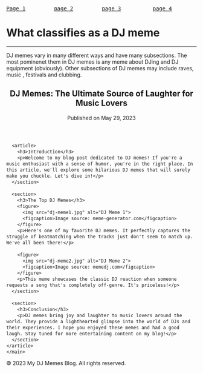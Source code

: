 <!DOCTYPE html>

<!DOCTYPE html>
<head>
    <meta charset="utf-8">
    <link rel="stylesheet" href="styles.css">
    <title>Understanding DJ memes</title>
</head>

<body>
    <div class="divcolor">
        <pre><a href="Page 3 (DJ memes)" target="_blank">Page 1</a>         <a href="Page2.html" target="_blank">page 2</a>         <a href="Page3.html" target="_blank">page 3</a>          <a href="page4" target="_blank">page 4</a>          <a href="page5" target="_blank">page 5</a>            <a href="page6" target="_blank">page 6</a></pre>
    </div>
    <h1>What classifies as a DJ meme</h1>
    <hr>
    <p> 
        DJ memes vary in many different ways and have many subsections. The most pominenet them in DJ memes is any meme about DJing and DJ equipment (obviously). Other subsections of DJ memes may include raves, music , festivals and clubbing.</p>

<main>
    <article>
      <header>
        <h2>DJ Memes: The Ultimate Source of Laughter for Music Lovers</h2>
        <p>Published on <time datetime="2023-05-29">May 29, 2023</time></p>
      </header>

      <article>
        <h3>Introduction</h3>
        <p>Welcome to my blog post dedicated to DJ memes! If you're a music enthusiast with a sense of humor, you're in the right place. In this article, we'll explore some hilarious DJ memes that will surely make you chuckle. Let's dive in!</p>
      </section>

      <section>
        <h3>The Top DJ Memes</h3>
        <figure>
          <img src="dj-meme1.jpg" alt="DJ Meme 1">
          <figcaption>Image source: meme-generator.com</figcaption>
        </figure>
        <p>Here's one of my favorite DJ memes. It perfectly captures the struggle of beatmatching when the tracks just don't seem to match up. We've all been there!</p>

        <figure>
          <img src="dj-meme2.jpg" alt="DJ Meme 2">
          <figcaption>Image source: memedj.com</figcaption>
        </figure>
        <p>This meme showcases the classic DJ reaction when someone requests a song that's completely off-genre. It's priceless!</p>
      </section>

      <section>
        <h3>Conclusion</h3>
        <p>DJ memes bring joy and laughter to music lovers around the world. They provide a lighthearted glimpse into the world of DJs and their experiences. I hope you enjoyed these memes and had a good laugh. Stay tuned for more entertaining content on my blog!</p>
      </section>
    </article>
    </main>
</body>
  <footer>
    <p>&copy; 2023 My DJ Memes Blog. All rights reserved.</p>
  </footer>
</html>
